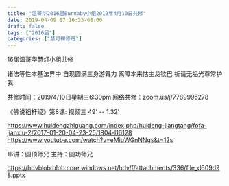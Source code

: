 ```yaml
---
title: "温哥华2016届Burnaby小组2019年4月10日共修"
date: 2019-04-09 17:16:23-08:00
draft: false
tags: ["2016届"]
categories: ["慧灯禅修班"]
---
```

16届温哥华慧灯小组共修

诸法等性本基法界中 
自现圆满三身游舞力
离障本来怙主龙钦巴 
祈请无垢光尊常护我 

共修时间：2019/4/10日星期三6:30pm
网络共修：zoom.us/j/7789995278 

《佛说稻杆经》第8课:  视频三 49' -- 1.32'

https://www.huidengzhiguang.com/index.php/huideng-jiangtang/fofa-jianxiu-2/2017-01-20-04-23-25/1804-l16128
https://www.youtube.com/watch?v=eMiuWGnNNgs&t=12s

串讲：圆顶师兄
主持：圆功师兄

https://hdvblob.blob.core.windows.net/hdv/f/attachments/336/file_d609d98.pptx
